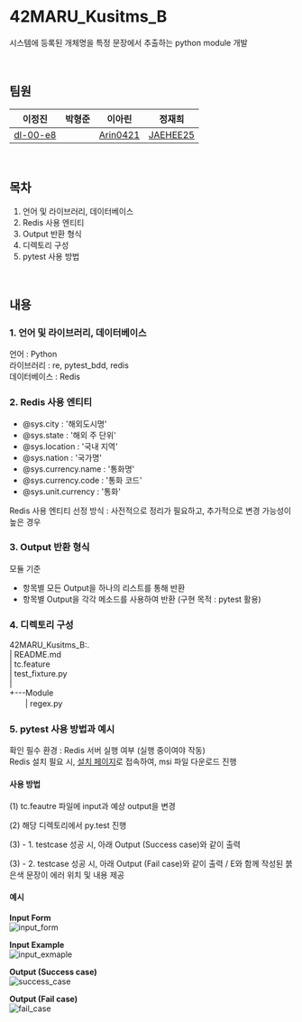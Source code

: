 # 42MARU_Kusitms_B
시스템에 등록된 개체명을 특정 문장에서 추출하는 python module 개발

<br>

## 팀원
|이정진|박형준|이아린|정재희|
|:---:|:---:|:---:|:---:|
|[dl-00-e8](https://github.com/dl-00-e8)||[Arin0421](https://github.com/Arin0421)|[JAEHEE25](https://github.com/JAEHEE25)|  

<br>

## 목차
1. 언어 및 라이브러리, 데이터베이스
2. Redis 사용 엔티티
3. Output 반환 형식
4. 디렉토리 구성
5. pytest 사용 방법

<br>

## 내용

###  1. 언어 및 라이브러리, 데이터베이스
언어 : Python  
라이브러리 : re, pytest_bdd, redis  
데이터베이스 : Redis

### 2. Redis 사용 엔티티
- @sys.city : '해외도시명'
- @sys.state : '해외 주 단위'
- @sys.location : '국내 지역'
- @sys.nation : '국가명'
- @sys.currency.name : '통화명'
- @sys.currency.code : '통화 코드'
- @sys.unit.currency : '통화'

Redis 사용 엔티티 선정 방식 : 사전적으로 정리가 필요하고, 추가적으로 변경 가능성이 높은 경우

### 3. Output 반환 형식
모듈 기준
- 항목별 모든 Output을 하나의 리스트를 통해 반환  
- 항목별 Output을 각각 메소드를 사용하여 반환 (구현 목적 : pytest 활용)


### 4. 디렉토리 구성
42MARU_Kusitms_B:.  
|   README.md  
|   tc.feature  
|   test_fixture.py   
|               
+---Module  
　　|   regex.py
        

### 5. pytest 사용 방법과 예시
확인 필수 환경 : Redis 서버 실행 여부 (실행 중이여야 작동)  
Redis 설치 필요 시, [설치 페이지](https://github.com/microsoftarchive/redis/releases)로 접속하여, msi 파일 다운로드 진행

#### 사용 방법
(1) tc.feautre 파일에 input과 예상 output을 변경

(2) 해당 디렉토리에서 py.test 진행

(3) - 1. testcase 성공 시, 아래 Output (Success case)와 같이 출력

(3) - 2. testcase 성공 시, 아래 Output (Fail case)와 같이 출력 / E와 함께 작성된 붉은색 문장이 에러 위치 및 내용 제공

#### 예시
**Input Form**  
![input_form](https://user-images.githubusercontent.com/76556999/191917756-ee1b0a8c-6d26-4e8c-b477-16329c475dd7.png)

**Input Example**  
![input_exmaple](https://user-images.githubusercontent.com/76556999/191917751-51360588-7374-40c1-958a-098f0c19e2d1.png)

**Output (Success case)**  
![success_case](https://user-images.githubusercontent.com/76556999/191917758-f1b11072-eb76-47fd-b4a7-1728e681e3bf.png)

**Output (Fail case)**  
![fail_case](https://user-images.githubusercontent.com/76556999/191917744-71292622-afc3-4f12-8217-ec53fff9da8c.png)
